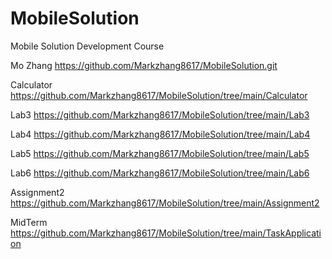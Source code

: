 # MobileSolution
Mobile Solution Development Course

Mo Zhang
https://github.com/Markzhang8617/MobileSolution.git

Calculator
https://github.com/Markzhang8617/MobileSolution/tree/main/Calculator

Lab3
https://github.com/Markzhang8617/MobileSolution/tree/main/Lab3

Lab4
https://github.com/Markzhang8617/MobileSolution/tree/main/Lab4

Lab5
https://github.com/Markzhang8617/MobileSolution/tree/main/Lab5

Lab6
https://github.com/Markzhang8617/MobileSolution/tree/main/Lab6

Assignment2
https://github.com/Markzhang8617/MobileSolution/tree/main/Assignment2

MidTerm
https://github.com/Markzhang8617/MobileSolution/tree/main/TaskApplication
